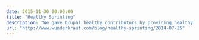 ```yaml
---
date: 2015-11-30 00:00:00
title: "Healthy Sprinting"
description: "We gave Drupal healthy contributors by providing healthy snacks at sprints."
url: "http://www.wunderkraut.com/blog/healthy-sprinting/2014-07-25"
---
```


